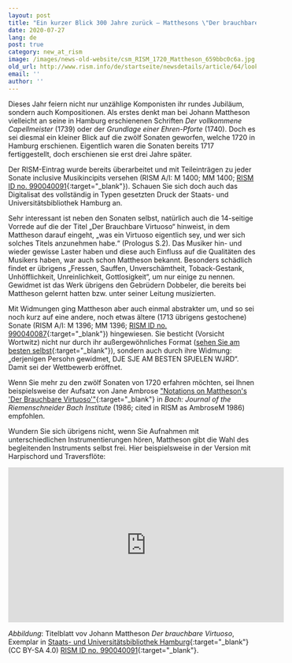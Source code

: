 ```yaml
---
layout: post
title: "Ein kurzer Blick 300 Jahre zurück – Matthesons \"Der brauchbare Virtuoso\" von 1720"
date: 2020-07-27
lang: de
post: true
category: new_at_rism
image: /images/news-old-website/csm_RISM_1720_Mattheson_659bbc0c6a.jpg
old_url: http://www.rism.info/de/startseite/newsdetails/article/64/looking-back-300-years-ago-matthesons-der-brauchbare-virtuoso-from-1720.html?tx_ttnews[year]=2020&tx_ttnews[month]=07&cHash=dd66aca0661e13ea1e7cea903143dc79
email: ''
author: ''
---
```



Dieses Jahr feiern nicht nur unzählige Komponisten ihr rundes Jubiläum, sondern auch Kompositionen. Als erstes denkt man bei Johann Mattheson vielleicht an seine in Hamburg erschienenen Schriften _Der vollkommene Capellmeister_ (1739) oder der _Grundlage einer Ehren-Pforte_ (1740). Doch es sei diesmal ein kleiner Blick auf die zwölf Sonaten geworfen, welche 1720 in Hamburg erschienen. Eigentlich waren die Sonaten bereits 1717 fertiggestellt, doch erschienen sie erst drei Jahre später.

Der RISM-Eintrag wurde bereits überarbeitet und mit Teileinträgen zu jeder Sonate inclusive Musikincipits versehen (RISM A/I: M 1400; MM 1400; [RISM ID no. 990040091](https://opac.rism.info/search?id=990040091&View=rism){:target="_blank"}). Schauen Sie sich doch auch das Digitalisat des vollständig in Typen gesetzten Druck der Staats- und Universitätsbibliothek Hamburg an.

Sehr interessant ist neben den Sonaten selbst, natürlich auch die 14-seitige Vorrede auf die der Titel „Der Brauchbare Virtuoso“ hinweist, in dem Mattheson darauf eingeht, „was ein Virtuoso eigentlich sey, und wer sich solches Titels anzunehmen habe.“ (Prologus S.2). Das Musiker hin- und wieder gewisse Laster haben und diese auch Einfluss auf die Qualitäten des Musikers haben, war auch schon Mattheson bekannt. Besonders schädlich findet er übrigens „Fressen, Sauffen, Unverschämtheit, Toback-Gestank, Unhöfflichkeit, Unreinlichkeit, Gottlosigkeit“, um nur einige zu nennen. Gewidmet ist das Werk übrigens den Gebrüdern Dobbeler, die bereits bei Mattheson gelernt hatten bzw. unter seiner Leitung musizierten.

Mit Widmungen ging Mattheson aber auch einmal abstrakter um, und so sei noch kurz auf eine andere, noch etwas ältere (1713 übrigens gestochene) Sonate (RISM A/I: M 1396; MM 1396; [RISM ID no. 990040087](https://opac.rism.info/search?id=990040087&View=rism){:target="_blank"}) hingewiesen. Sie besticht (Vorsicht Wortwitz) nicht nur durch ihr außergewöhnliches Format ([sehen Sie am besten selbst](http://mdz-nbn-resolving.de/urn:nbn:de:bvb:12-bsb00113592-8){:target="_blank"}), sondern auch durch ihre Widmung: „derjenigen Persohn gewidmet, DJE SJE AM BESTEN SPJELEN WJRD“. Damit sei der Wettbewerb eröffnet.

Wenn Sie mehr zu den zwölf Sonaten von 1720 erfahren möchten, sei Ihnen beispielsweise der Aufsatz von Jane Ambrose ["Notations on Mattheson's 'Der Brauchbare Virtuoso'"](https://www.jstor.org/stable/41640269){:target="_blank"} in _Bach: Journal of the Riemenschneider Bach Institute_ (1986; cited in RISM as AmbroseM 1986) empfohlen.

Wundern Sie sich übrigens nicht, wenn Sie Aufnahmen mit unterschiedlichen Instrumentierungen hören, Mattheson gibt die Wahl des begleitenden Instruments selbst frei. Hier beispielsweise in der Version mit Harpischord und Traversflöte:



<iframe width="560" height="315" src="https://www.youtube.com/embed/fj_TRHdImhQ" frameborder="0" allow="accelerometer; autoplay; encrypted-media; gyroscope; picture-in-picture" allowfullscreen></iframe>



_Abbildung_: Titelblatt vov Johann Mattheson _Der brauchbare Virtuoso_, Exemplar in [Staats- und Universitätsbibliothek Hamburg](https://resolver.sub.uni-hamburg.de/kitodo/PPN805164146){:target="_blank"} (CC BY-SA 4.0) [RISM ID no. 990040091](https://opac.rism.info/search?id=990040091&View=rism){:target="_blank"}.



